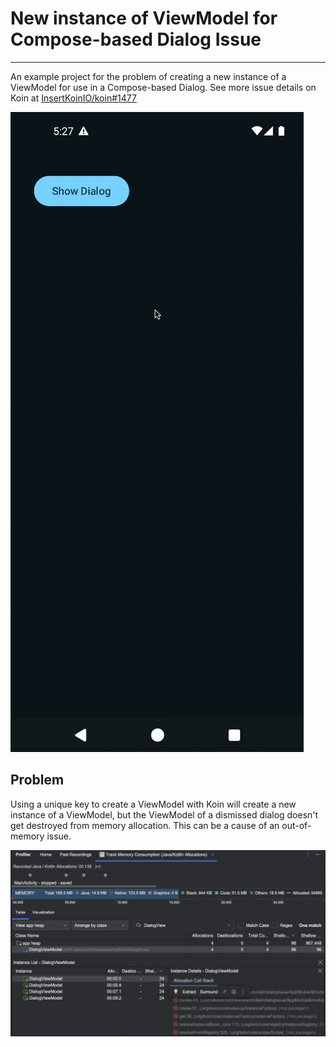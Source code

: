 # New instance of ViewModel for Compose-based Dialog Issue
---
An example project for the problem of creating a new instance of a ViewModel for use in a
Compose-based Dialog. See more issue details on Koin at [InsertKoinIO/koin#1477](https://github.com/InsertKoinIO/koin/issues/1477) 

![Sample](images/sample_issue.gif)

## Problem
Using a unique key to create a ViewModel with Koin will create a new instance of a ViewModel, but the ViewModel of a dismissed dialog doesn't get destroyed from memory allocation. This can be a cause of an out-of-memory issue.

![DialogViewModel doesn't clear when dialog dismissed](images/memory_consumption.png)
